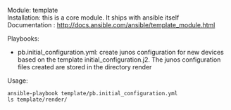 Module: template   
Installation: this is a core module. It ships with ansible itself  
Documentation : http://docs.ansible.com/ansible/template_module.html  

Playbooks:  
- pb.initial_configuration.yml: create junos configuration for new devices based on the template initial_configuration.j2. The junos configuration files created are stored in the directory render

Usage:   
```
ansible-playbook template/pb.initial_configuration.yml
ls template/render/
```
